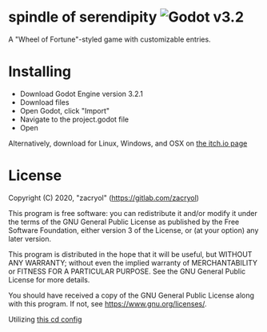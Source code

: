 # spindle of serendipity ![Godot v3.2](https://img.shields.io/badge/godot-v3.2-%23478cbf)
A "Wheel of Fortune"-styled game with customizable entries.

# Installing
*  Download Godot Engine version 3.2.1
*  Download files
*  Open Godot, click "Import"
*  Navigate to the project.godot file
*  Open

Alternatively, download for Linux, Windows, and OSX on [the itch.io page](https://zacryol.itch.io/spindle-of-serendipity)

# License
Copyright (C) 2020, "zacryol" (https://gitlab.com/zacryol)

This program is free software: you can redistribute it and/or modify
it under the terms of the GNU General Public License as published by
the Free Software Foundation, either version 3 of the License, or
(at your option) any later version.

This program is distributed in the hope that it will be useful,
but WITHOUT ANY WARRANTY; without even the implied warranty of
MERCHANTABILITY or FITNESS FOR A PARTICULAR PURPOSE.  See the
GNU General Public License for more details.

You should have received a copy of the GNU General Public License
along with this program.  If not, see <https://www.gnu.org/licenses/>.

Utilizing [this cd config](https://github.com/aBARICHELLO/godot-ci)